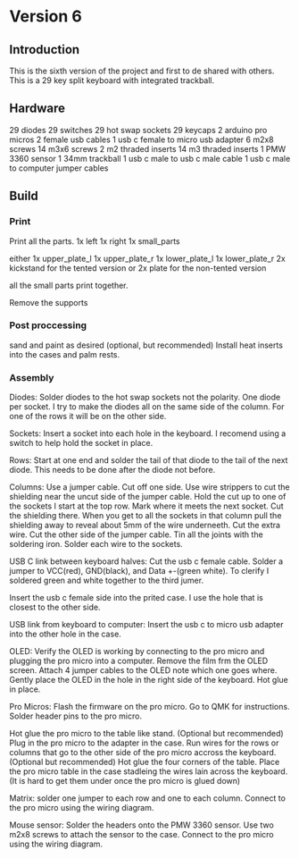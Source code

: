 # Version 6

## Introduction
This is the sixth version of the project and first to de shared with others.
This is a 29 key split keyboard with integrated trackball.

## Hardware
29 diodes
29 switches
29 hot swap sockets
29 keycaps
2  arduino pro micros
2  female usb cables
1  usb c female to micro usb adapter
6  m2x8 screws
14 m3x6 screws
2  m2 thraded inserts
14 m3 thraded inserts
1  PMW 3360 sensor
1  34mm trackball
1  usb c male to usb c male cable
1  usb c male to computer
   jumper cables

## Build
### Print
Print all the parts.
1x left
1x right
1x small_parts

either
1x upper_plate_l
1x upper_plate_r
1x lower_plate_l
1x lower_plate_r
2x kickstand
for the tented version
or
2x plate
for the non-tented version

all the small parts print together.

Remove the supports

### Post proccessing
sand and paint as desired (optional, but recommended)
Install heat inserts into the cases and palm rests.

### Assembly
Diodes:
Solder diodes to the hot swap sockets not the polarity.
One diode per socket.
I try to make the diodes all on the same side of the column.
For one of the rows it will be on the other side.

Sockets:
Insert a socket into each hole in the keyboard.
I recomend using a switch to help hold the socket in place.

Rows:
Start at one end and solder the tail of that diode to the tail of the next diode.
This needs to be done after the diode not before.

Columns:
Use a jumper cable.
Cut off one side.
Use wire strippers to cut the shielding near the uncut side of the jumper cable.
Hold the cut up to one of the sockets I start at the top row.
Mark where it meets the next socket.
Cut the shielding there.
When you get to all the sockets in that column pull the shielding away to reveal about 5mm of the wire underneeth.
Cut the extra wire.
Cut the other side of the jumper cable.
Tin all the joints with the soldering iron.
Solder each wire to the sockets.

USB C link between keyboard halves:
Cut the usb c female cable.
Solder a jumper to VCC(red), GND(black), and Data +-(green white).
To clerify I soldered green and white together to the third jumer.

Insert the usb c female side into the prited case.
I use the hole that is closest to the other side.

USB link from keyboard to computer:
Insert the usb c to micro usb adapter into the other hole in the case.

OLED:
Verify the OLED is working by connecting to the pro micro and plugging the pro micro into a computer.
Remove the film frm the OLED screen.
Attach 4 jumper cables to the OLED note which one goes where.
Gently place the OLED in the hole in the right side of the keyboard.
Hot glue in place.

Pro Micros:
Flash the firmware on the pro micro.
Go to QMK for instructions.
Solder header pins to the pro micro.

Hot glue the pro micro to the table like stand. (Optional but recommended)
Plug in the pro micro to the adapter in the case.
Run wires for the rows or columns that go to the other side of the pro micro accross the keyboard. (Optional but recommended)
Hot glue the four corners of the table.
Place the pro micro table in the case stadleing the wires lain across the keyboard. (It is hard to get them under once the pro micro is glued down)

Matrix:
solder one jumper to each row and one to each column.
Connect to the pro micro using the wiring diagram.

Mouse sensor:
Solder the headers onto the PMW 3360 sensor.
Use two m2x8 screws to attach the sensor to the case.
Connect to the pro micro using the wiring diagram.
